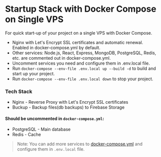 Startup Stack with Docker Compose on Single VPS
=================
For quick start-up of your project on a single VPS with Docker Compose.
- Nginx with Let's Encrypt SSL certificates and automatic renewal. Enabled in docker-compose.yml by default.
- Other services: Node.js, React, Express, MongoDB, PostgreSQL, Redis, etc. are commented out in docker-compose.yml.
- Uncomment services you need and configure them in .env.local file.
- Run `docker-compose --env-file .env.local up --build -d` to build and start up your project.
- Run `docker-compose --env-file .env.local down` to stop your project.

### Tech Stack
- Nginx - Reverse Proxy with Let's Encrypt SSL certificates
- Buckup - Backup files(db backups) to Firebase Storage
#### Should be uncommented in `docker-compose.yml`:
- PostgreSQL - Main database
- Redis - Cache

> Note: You can add more services to [docker-compose.yml](./docker-compose.yml) and configure them in `.env.local` file.
